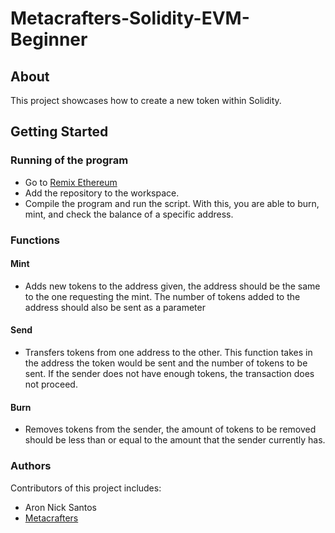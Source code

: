 # Metacrafters-Solidity-EVM-Beginner

## About
This project showcases how to create a new token within Solidity.

## Getting Started

### Running of the program
- Go to [Remix Ethereum](remix.ethereum.org)
- Add the repository to the workspace.
- Compile the program and run the script. With this, you are able to burn, mint, and check the balance of a specific address.

### Functions
#### Mint
- Adds new tokens to the address given, the address should be the same to the one requesting the mint. The number of tokens added to the address should also be sent as a parameter
#### Send
- Transfers tokens from one address to the other. This function takes in the address the token would be sent and the number of tokens to be sent. If the sender does not have enough tokens, the transaction does not proceed.
#### Burn
- Removes tokens from the sender, the amount of tokens to be removed should be less than or equal to the amount that the sender currently has.

### Authors
Contributors of this project includes:
- Aron Nick Santos
- [Metacrafters](academy.metacrafters.io/home)

